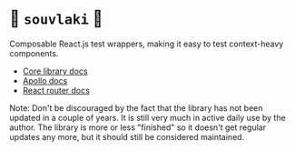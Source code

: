 # 🌯 `souvlaki` 🌯

Composable React.js test wrappers, making it easy to test context-heavy components.

- [Core library docs](packages/souvlaki)
- [Apollo docs](packages/souvlaki-apollo)
- [React router docs](packages/souvlaki-react-router)

Note: Don't be discouraged by the fact that the library has not been updated in a couple of years.
It is still very much in active daily use by the author. The library is more or less "finished"
so it doesn't get regular updates any more, but it should still be considered maintained.
